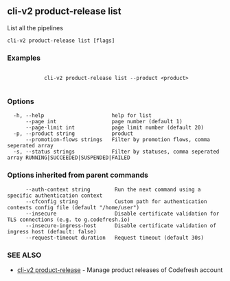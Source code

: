 ## cli-v2 product-release list

List all the pipelines

```
cli-v2 product-release list [flags]
```

### Examples

```

            cli-v2 product-release list --product <product>
        
```

### Options

```
  -h, --help                      help for list
      --page int                  page number (default 1)
      --page-limit int            page limit number (default 20)
  -p, --product string            product
      --promotion-flows strings   Filter by promotion flows, comma seperated array
  -s, --status strings            Filter by statuses, comma seperated array RUNNING|SUCCEEDED|SUSPENDED|FAILED
```

### Options inherited from parent commands

```
      --auth-context string        Run the next command using a specific authentication context
      --cfconfig string            Custom path for authentication contexts config file (default "/home/user")
      --insecure                   Disable certificate validation for TLS connections (e.g. to g.codefresh.io)
      --insecure-ingress-host      Disable certificate validation of ingress host (default: false)
      --request-timeout duration   Request timeout (default 30s)
```

### SEE ALSO

* [cli-v2 product-release](cli-v2_product-release.md)	 - Manage product releases of Codefresh account

